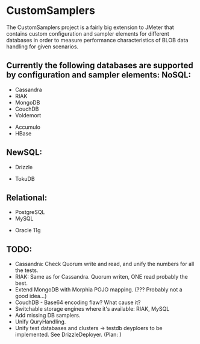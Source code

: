 CustomSamplers
==============

The CustomSamplers project is a fairly big extension to JMeter that 
contains custom configuration and sampler elements for different databases 
in order to measure performance characteristics of BLOB data handling for
given scenarios.

Currently the following databases are supported by configuration and sampler elements:
NoSQL:
------
 + Cassandra
 + RIAK
 + MongoDB
 + CouchDB
 + Voldemort
 - Accumulo
 - HBase
 
NewSQL:
-------
 + Drizzle
 - TokuDB

Relational:
-----------
 + PostgreSQL
 + MySQL
 - Oracle 11g
 
TODO:
-----
 - Cassandra: Check Quorum write and read, and unify the numbers for all the tests.
 - RIAK: Same as for Cassandra. Quorum writen, ONE read probably the best.
 - Extend MongoDB with Morphia POJO mapping. (??? Probably not a good idea...)
 - CouchDB - Base64 encoding flaw? What cause it?
 - Switchable storage engines where it's available: RIAK, MySQL
 - Add missing DB samplers.
 - Unify QuryHandling.
 - Unify test databases and clusters
   -> testdb deyploers to be implemented. See DrizzleDeployer.
   (Plan: )
